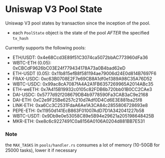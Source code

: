 # Uniswap V3 Pool State
Uniswap V3 pool states by transaction since the inception of the pool.
- each `PoolState` object is the state of the pool *AFTER* the specified `tx_hash`

Currently supports the following pools:
- ETH/USDT: 0x4e68Ccd3E89f51C3074ca5072bbAC773960dFa36
- WBTC-ETH (0.05): 0xCBCdF9626bC03E24f779434178A73a0B4bad62eD
- ETH-USDT (0.05): 0x11b815efB8f581194ae79006d24E0d814B7697F6
- FRAX-USDC: 0xc63B0708E2F7e69CB8A1df0e1389A98C35A76D52
- WBTC-USDC: 0x99ac8cA7087fA4A2A1FB6357269965A2014ABc35
- ETH-weETH: 0x7A415B19932c0105c82FDB6b720bb01B0CC2CAe3
- DAI-USDC: 0x5777d92f208679DB4b9778590Fa3CAB3aC9e2168
- DAI-ETH: 0xC2e9F25Be6257c210d7Adf0D4Cd6E3E881ba25f8
- LINK-ETH: 0xa6Cc3C2531FdaA6Ae1A3CA84c2855806728693e8
- PEPE-ETH: 0x11950d141EcB863F01007AdD7D1A342041227b58
- WBTC-USDT: 0x9Db9e0e53058C89e5B94e29621a205198648425B
- MKR-ETH: 0xe8c6c9227491C0a8156A0106A0204d881BB7E531


### Note
the `MAX_TASKS` in `pools/handler.rs` consumes a lot of memory (10-50GB for 25000 tasks), lower it if necessary